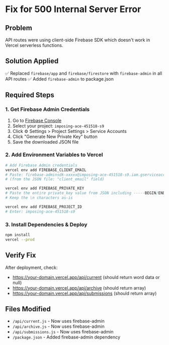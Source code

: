 # Fix for 500 Internal Server Error

## Problem
API routes were using client-side Firebase SDK which doesn't work in Vercel serverless functions.

## Solution Applied
✅ Replaced `firebase/app` and `firebase/firestore` with `firebase-admin` in all API routes
✅ Added `firebase-admin` to package.json

## Required Steps

### 1. Get Firebase Admin Credentials
1. Go to [Firebase Console](https://console.firebase.google.com/)
2. Select your project: `imposing-ace-451518-s9`
3. Click ⚙️ Settings > Project Settings > Service Accounts
4. Click "Generate New Private Key" button
5. Save the downloaded JSON file

### 2. Add Environment Variables to Vercel

```bash
# Add Firebase Admin credentials
vercel env add FIREBASE_CLIENT_EMAIL
# Paste: firebase-adminsdk-xxxxx@imposing-ace-451518-s9.iam.gserviceaccount.com
# (from the JSON file: "client_email" field)

vercel env add FIREBASE_PRIVATE_KEY
# Paste the entire private_key value from JSON including -----BEGIN/END PRIVATE KEY-----
# Keep the \n characters as-is

vercel env add FIREBASE_PROJECT_ID
# Enter: imposing-ace-451518-s9
```

### 3. Install Dependencies & Deploy

```bash
npm install
vercel --prod
```

## Verify Fix
After deployment, check:
- https://your-domain.vercel.app/api/current (should return word data or null)
- https://your-domain.vercel.app/api/archive (should return array)
- https://your-domain.vercel.app/api/submissions (should return array)

## Files Modified
- `/api/current.js` - Now uses firebase-admin
- `/api/archive.js` - Now uses firebase-admin  
- `/api/submissions.js` - Now uses firebase-admin
- `/package.json` - Added firebase-admin dependency
